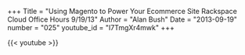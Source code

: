 +++
Title = "Using Magento to Power Your Ecommerce Site  Rackspace Cloud Office Hours 9/19/13"
Author = "Alan Bush"
Date = "2013-09-19"
number = "025"
youtube_id = "I7TmgXr4mwk"
+++

{{< youtube >}}
